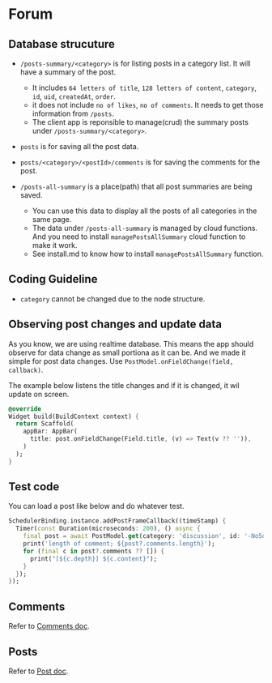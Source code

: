 # Forum

## Database strucuture

- `/posts-summary/<category>` is for listing posts in a category list. It will have a summary of the post.
  - It includes `64 letters of title`, `128 letters of content`, `category`, `id`, `uid`, `createdAt`, `order`.
  - it does not include `no of likes`, `no of comments`. It needs to get those information from `/posts`.
  - The client app is reponsible to manage(crud) the summary posts under `/posts-summary/<category>`.
- `posts` is for saving all the post data.
- `posts/<category>/<postId>/comments` is for saving the comments for the post.


- `/posts-all-summary` is a place(path) that all post summaries are being saved.
  - You can use this data to display all the posts of all categories in the same page.
  - The data under `/posts-all-summary` is managed by cloud functions. And you need to install `managePostsAllSummary` cloud function to make it work.
  - See install.md to know how to install `managePostsAllSummary` function.

## Coding Guideline

- `category` cannot be changed due to the node structure.

## Observing post changes and update data

As you know, we are using realtime database. This means the app should observe for data change as small portiona as it can be. And we made it simple for post data changes. Use `PostModel.onFieldChange(field, callback)`.

The example below listens the title changes and if it is changed, it wil update on screen.

```dart
@override
Widget build(BuildContext context) {
  return Scaffold(
    appBar: AppBar(
      title: post.onFieldChange(Field.title, (v) => Text(v ?? '')),
    )
  );
}
```

## Test code

You can load a post like below and do whatever test.

```dart
SchedulerBinding.instance.addPostFrameCallback((timeStamp) {
  Timer(const Duration(microseconds: 200), () async {
    final post = await PostModel.get(category: 'discussion', id: '-No5q8HHMw7ZDZSjR-Qu');
    print('length of comment; ${post?.comments.length}');
    for (final c in post?.comments ?? []) {
      print("[${c.depth}] ${c.content}");
    }
  });
});
```

## Comments

Refer to [Comments doc](comments.md).

## Posts

Refer to [Post doc](post.md).



